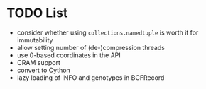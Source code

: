 # TODO List

* consider whether using ``collections.namedtuple`` is worth it for
  immutability
* allow setting number of (de-)compression threads
* use 0-based coordinates in the API
* CRAM support
* convert to Cython
* lazy loading of INFO and genotypes in BCFRecord
